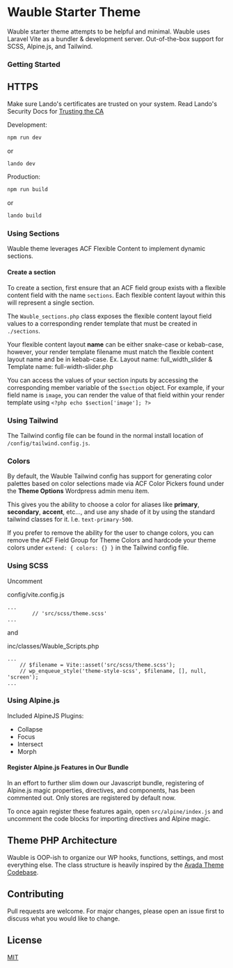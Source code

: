 # Wauble Starter Theme

Wauble starter theme attempts to be helpful and minimal. Wauble uses Laravel Vite as a bundler & development server. Out-of-the-box support for SCSS, Alpine.js, and Tailwind.

### Getting Started

## HTTPS

Make sure Lando's certificates are trusted on your system. Read Lando's Security Docs for [Trusting the CA](https://docs.lando.dev/core/v3/security.html#trusting-the-ca)

Development:
```bash
npm run dev
```

or 

```bash
lando dev
```

Production:
```bash
npm run build
```

or 

```bash
lando build
```

### Using Sections

Wauble theme leverages ACF Flexible Content to implement dynamic sections.

#### Create a section
To create a section, first ensure that an ACF field group exists with a flexible content field with the name `sections`. Each flexible content layout within this will represent a single section.

The `Wauble_sections.php` class exposes the flexible content layout field values to a corresponding render template that must be created in `./sections`. 

Your flexible content layout **name** can be either snake-case or kebab-case, however, your render template filename must match the flexible content layout name and be in kebab-case. Ex. Layout name: full_width_slider & Template name: full-width-slider.php

You can access the values of your section inputs by accessing the corresponding member variable of the `$section` object. For example, if your field name is `image`, you can render the value of that field within your render template using `<?php echo $section['image']; ?>`

### Using Tailwind

The Tailwind config file can be found in the normal install location of `/config/tailwind.config.js`.

### Colors

By default, the Wauble Tailwind config has support for generating color palettes based on color selections made via ACF Color Pickers found under the **Theme Options** Wordpress admin menu item.

This gives you the ability to choose a color for aliases like **primary**, **secondary**, **accent**, etc..., and use any shade of it by using the standard tailwind classes for it. I.e. `text-primary-500`.

If you prefer to remove the ability for the user to change colors, you can remove the ACF Field Group for Theme Colors and hardcode your theme colors under `extend: { colors: {} }` in the Tailwind config file.

### Using SCSS

Uncomment

config/vite.config.js
```
...
        // 'src/scss/theme.scss'
...
```

and

inc/classes/Wauble_Scripts.php
```
...
    // $filename = Vite::asset('src/scss/theme.scss');
    // wp_enqueue_style('theme-style-scss', $filename, [], null, 'screen');
...
```

### Using Alpine.js

Included AlpineJS Plugins:
- Collapse
- Focus
- Intersect
- Morph

#### Register Alpine.js Features in Our Bundle

In an effort to further slim down our Javascript bundle, registering of Alpine.js magic properties, directives, and components, has been commented out. Only stores are registered by default now.

To once again register these features again, open `src/alpine/index.js` and uncomment the code blocks for importing directives and Alpine magic.

## Theme PHP Architecture

Wauble is OOP-ish to organize our WP hooks, functions, settings, and most everything else. The class structure is heavily inspired by the [Avada Theme Codebase](https://avada.theme-fusion.com/).

## Contributing
Pull requests are welcome. For major changes, please open an issue first to discuss what you would like to change.

## License
[MIT](https://choosealicense.com/licenses/mit/)
